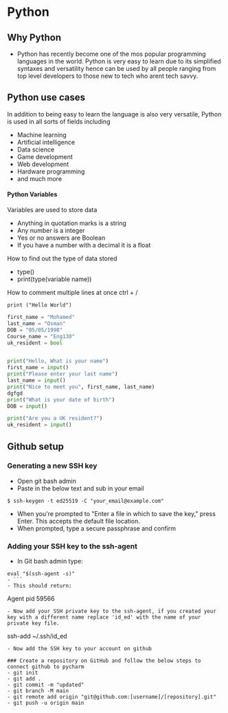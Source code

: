 # Python 

## Why Python
- Python has recently become one of the mos popular programming languages in the world. Python is very easy to learn due to its simplified syntaxes and versatility hence can be used by all people ranging from top level developers to those new to tech who arent tech savvy.

## Python use cases
In addition to being easy to learn the language is also very versatile, Python is used in all sorts of fields including 
- Machine learning
- Artificial intelligence
- Data science
- Game development
- Web development
- Hardware programming
- and much more
#### Python Variables
Variables are used to store data
- Anything in quotation marks is a string
- Any number is a integer
- Yes or no answers are Boolean
- If you have a number with a decimal it is a float

How to find out the type of data stored
- type()
- print(type(variable name))

How to comment multiple lines at once ctrl + /

`print ("Hello World")`
``` python
first_name = "Mohamed"
last_name = "Osman"
DOB = "05/05/1998"
Course_name = "Eng130"
uk_resident = bool


print("Hello, What is your name")
first_name = input()
print("Please enter your last name")
last_name = input()
print("Nice to meet you", first_name, last_name)
dgfgd
print("What is your date of birth")
DOB = input()

print("Are you a UK resident?")
uk_resident = input()
```

## Github setup
### Generating a new SSH key
- Open git bash admin
- Paste in the below text and sub in your email
```
$ ssh-keygen -t ed25519 -C "your_email@example.com"
```
- When you're prompted to "Enter a file in which to save the key," press Enter. This accepts the default file location.
- When prompted, type a secure passphrase and confirm

### Adding your SSH key to the ssh-agent
- In Git bash admin type:
```
eval "$(ssh-agent -s)"
- ```
- This should return:
```
Agent pid 59566
```
- Now add your SSH private key to the ssh-agent, if you created your key with a different name replace 'id_ed' with the name of your private key file.
```
 ssh-add ~/.ssh/id_ed
```
- Now add the SSH key to your account on github

### Create a repository on GitHub and follow the below steps to connect github to pycharm
- git init
- git add .
- git commit -m "updated"
- git branch -M main
- git remote add origin "git@github.com:[username]/[repository].git"
- git push -u origin main